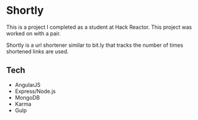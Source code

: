 Shortly
==============

This is a project I completed as a student at Hack Reactor. This project was worked on with a pair.

Shortly is a url shortener similar to bit.ly that tracks the number of times shortened links are used.

## Tech

- AngularJS
- Express/Node.js
- MongoDB
- Karma
- Gulp

